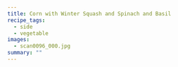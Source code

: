 ```yaml
---
title: Corn with Winter Squash and Spinach and Basil
recipe_tags:
  - side
  - vegetable
images:
  - scan0096_000.jpg
summary: ""
---
```

